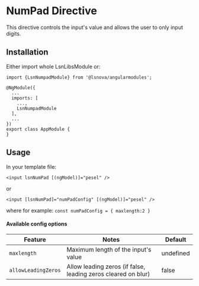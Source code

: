 # NumPad Directive

This directive controls the input's value and allows the user to only input digits.

## Installation
Either import whole LsnLibsModule or: 
```
import {LsnNumpadModule} from '@lsnova/angularmodules';

@NgModule({
  ...
  imports: [
    ...,
    LsnNumpadModule
  ],
  ...
})
export class AppModule {
}
```

## Usage
In your template file:

`<input lsnNumPad [(ngModel)]="pesel" />`

or

`<input [lsnNumPad]="numPadConfig" [(ngModel)]="pesel" />`

where for example: `const numPadConfig = { maxlength:2 }`

#### Available config options

| Feature             | Notes                                                         | Default      |
|---------------------|---------------------------------------------------------------|--------------|
| `maxlength`         | Maximum length of the input's value                           |   undefined  |
| `allowLeadingZeros` | Allow leading zeros (if false, leading zeros cleared on blur) |   false      |
